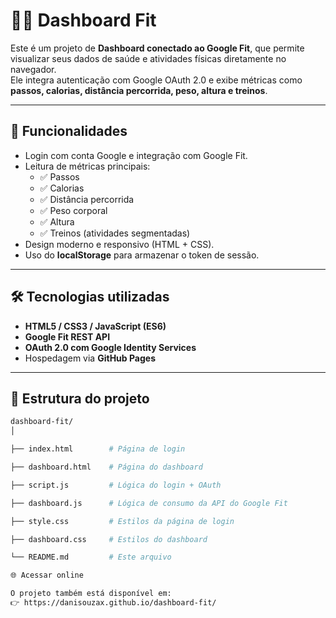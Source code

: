 # 🏋️‍♀️ Dashboard Fit

Este é um projeto de **Dashboard conectado ao Google Fit**, que permite visualizar seus dados de saúde e atividades físicas diretamente no navegador.  
Ele integra autenticação com Google OAuth 2.0 e exibe métricas como **passos, calorias, distância percorrida, peso, altura e treinos**.

---

## 🚀 Funcionalidades
- Login com conta Google e integração com Google Fit.
- Leitura de métricas principais:
  - ✅ Passos
  - ✅ Calorias
  - ✅ Distância percorrida
  - ✅ Peso corporal
  - ✅ Altura
  - ✅ Treinos (atividades segmentadas)
- Design moderno e responsivo (HTML + CSS).
- Uso do **localStorage** para armazenar o token de sessão.

---

## 🛠️ Tecnologias utilizadas
- **HTML5 / CSS3 / JavaScript (ES6)**  
- **Google Fit REST API**  
- **OAuth 2.0 com Google Identity Services**  
- Hospedagem via **GitHub Pages**

---

## 📂 Estrutura do projeto
```bash
dashboard-fit/
│

├── index.html        # Página de login

├── dashboard.html    # Página do dashboard

├── script.js         # Lógica do login + OAuth

├── dashboard.js      # Lógica de consumo da API do Google Fit

├── style.css         # Estilos da página de login

├── dashboard.css     # Estilos do dashboard

└── README.md         # Este arquivo

🌐 Acessar online

O projeto também está disponível em:
👉 https://danisouzax.github.io/dashboard-fit/
